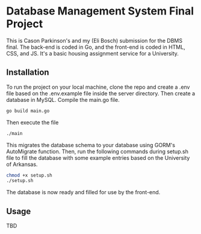 # Database Management System Final Project
This is Cason Parkinson's and my (Eli Bosch) submission for the DBMS final. The back-end is coded in Go, and the front-end is coded in HTML, CSS, and JS. It's a basic housing assignment service for a University.

## Installation
To run the project on your local machine, clone the repo and create a .env file based on the .env.example file inside the server directory. Then create a database in MySQL. Compile the main.go file.
```bash
go build main.go
```
Then execute the file
```bash
./main
```
This migrates the database schema to your database using GORM's AutoMigrate function. Then, run the following commands during setup.sh file to fill the database with some example entries based on the University of Arkansas.
```bash
chmod +x setup.sh
./setup.sh
```
The database is now ready and filled for use by the front-end.

## Usage
TBD
